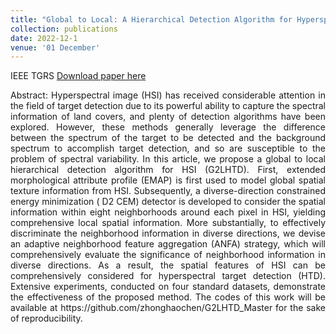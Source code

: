 ```yaml
---
title: "Global to Local: A Hierarchical Detection Algorithm for Hyperspectral Image Target Detection"
collection: publications
date: 2022-12-1
venue: '01 December'
---
```

IEEE TGRS
[Download paper here](https://ieeexplore.ieee.org/document/9968036)

<div style="text-align: justify;">
Abstract: Hyperspectral image (HSI) has received considerable attention in the field of target detection due to its powerful ability to capture the spectral information of land covers, and plenty of detection algorithms have been explored. However, these methods generally leverage the difference between the spectrum of the target to be detected and the background spectrum to accomplish target detection, and so are susceptible to the problem of spectral variability. In this article, we propose a global to local hierarchical detection algorithm for HSI (G2LHTD). First, extended morphological attribute profile (EMAP) is first used to model global spatial texture information from HSI. Subsequently, a diverse-direction constrained energy minimization ( D2 CEM) detector is developed to consider the spatial information within eight neighborhoods around each pixel in HSI, yielding comprehensive local spatial information. More substantially, to effectively discriminate the neighborhood information in diverse directions, we devise an adaptive neighborhood feature aggregation (ANFA) strategy, which will comprehensively evaluate the significance of neighborhood information in diverse directions. As a result, the spatial features of HSI can be comprehensively considered for hyperspectral target detection (HTD). Extensive experiments, conducted on four standard datasets, demonstrate the effectiveness of the proposed method. The codes of this work will be available at https://github.com/zhonghaochen/G2LHTD_Master for the sake of reproducibility.
</div>
